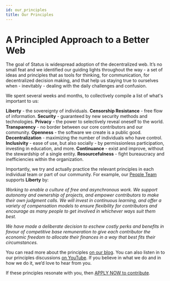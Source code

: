 ```yaml
---
id: our_principles
title: Our Principles
---
```


# A Principled Approach to a Better Web

The goal of Status is widespread adoption of the decentralized web. It’s no small feat and we identified our guiding lights throughout the way -  a set of ideas and principles that as tools for thinking, for communication, for decentralized decision making, and that help us staying true to ourselves when - inevitably - dealing with the daily challenges and confusion.

We spent several weeks and months, to collectively compile a list of what's important to us:

**Liberty** - the sovereignty of individuals.
**Censorship Resistance** - free flow of information.
**Security** - guaranteed by new security methods and technologies.
**Privacy** - the power to selectively reveal oneself to the world.
**Transparency** - no border between our core contributors and our community.
**Openness** - the software we create is a public good.
**Decentralization** - maximizing the number of individuals who have control.
**Inclusivity** -  ease of use, but also socially - by permissionless participation, investing in education, and more.
**Continuance** -  exist and improve, without the stewardship of a single entity.
**Resourcefulness** - fight bureaucracy and inefficiencies within the organization.

Importantly, we try and actually practice the relevant principles in each individual team or part of our community. For example, our [People Team](https://people-ops.status.im/applying-our-principles-to-people-ops/) supports **Liberty** by:

*Working to enable a culture of free and asynchronous work. We support autonomy and ownership of projects, and empower contributors to make their own judgment calls. We will invest in continuous learning, and offer a variety of compensation models to ensure flexibility for contributors and encourage as many people to get involved in whichever ways suit them best.*

*We have made a deliberate decision to eschew costly perks and benefits in favour of competitive base remuneration to give each contributor the economic freedom to allocate their finances in a way that best fits their circumstances.*

You can read more about the principles [on our blog](https://our.status.im/our-principles/). You can also listen in to our principles discussions [on YouTube](https://www.youtube.com/watch?v=18HwQkLWqL4&list=PLbrz7IuP1hriACSQ7furdCUFkcSAJ68F4).  If you believe in what we do and in how we do it, we’d love to hear from you. 

If these principles resonate with you, then [APPLY NOW to contribute](open_positions.html).
